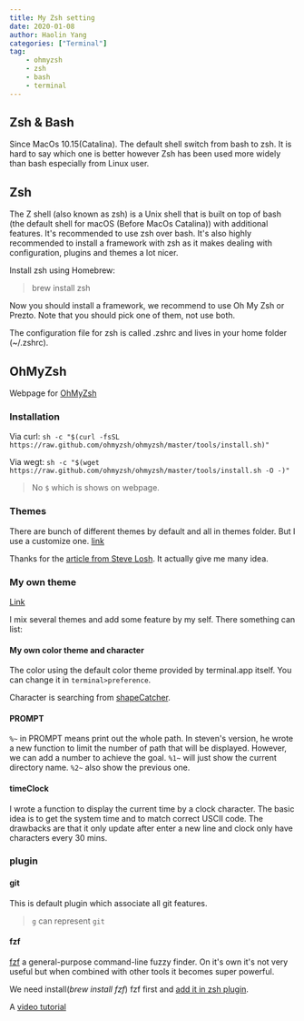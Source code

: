 ```yaml
---
title: My Zsh setting
date: 2020-01-08
author: Haolin Yang
categories: ["Terminal"]
tag:
    - ohmyzsh
    - zsh
    - bash
    - terminal
---
```


## Zsh & Bash

Since MacOs 10.15(Catalina). The default shell switch from bash to zsh. It is hard to say which one is better however Zsh has been used more widely than bash especially from Linux user.

## Zsh

The Z shell (also known as zsh) is a Unix shell that is built on top of bash (the default shell for macOS (Before MacOs Catalina)) with additional features. It's recommended to use zsh over bash. It's also highly recommended to install a framework with zsh as it makes dealing with configuration, plugins and themes a lot nicer.

Install zsh using Homebrew:

> brew install zsh

Now you should install a framework, we recommend to use Oh My Zsh or Prezto. Note that you should pick one of them, not use both.

The configuration file for zsh is called .zshrc and lives in your home folder (~/.zshrc).

## OhMyZsh

Webpage for [OhMyZsh](https://ohmyz.sh)

### Installation

Via curl: `sh -c "$(curl -fsSL https://raw.github.com/ohmyzsh/ohmyzsh/master/tools/install.sh)"`

Via wegt: `sh -c "$(wget https://raw.github.com/ohmyzsh/ohmyzsh/master/tools/install.sh -O -)"`

> No `$` which is shows on webpage.

### Themes

There are bunch of different themes by default and all in themes folder. But I use a customize one. [link](/file/TyrangYang.zsh-theme)

Thanks for the [article from Steve Losh](https://stevelosh.com/blog/2010/02/my-extravagant-zsh-prompt/). It actually give me many idea.

### My own theme

[Link](/file/TyrangYang.zsh-theme)

I mix several themes and add some feature by my self. There something can list:

#### My own color theme and character

The color using the default color theme provided by terminal.app itself. You can change it in `terminal>preference`.

Character is searching from [shapeCatcher](http://shapecatcher.com/index.html).

#### PROMPT

`%~` in PROMPT means print out the whole path. In steven's version, he wrote a new function to limit the number of path that will be displayed. However, we can add a number to achieve the goal. `%1~` will just show the current directory name. `%2~` also show the previous one.

#### timeClock

I wrote a function to display the current time by a clock character. The basic idea is to get the system time and to match correct USCII code. The drawbacks are that it only update after enter a new line and clock only have characters every 30 mins.

### plugin

#### git

This is default plugin which associate all git features.

> `g` can represent `git`

#### fzf

[fzf](https://github.com/junegunn/fzf) a general-purpose command-line fuzzy finder. On it's own it's not very useful but when combined with other tools it becomes super powerful.

We need install(_brew install fzf_) fzf first and [add it in zsh plugin](https://github.com/ohmyzsh/ohmyzsh/tree/master/plugins/fzf).

A [video tutorial](https://www.youtube.com/watch?v=qgG5Jhi_Els)
